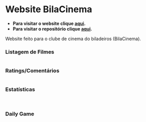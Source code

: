 # Website BilaCinema

- **Para visitar o website clique [aqui](https://biladeirosgit.github.io/clubedecinema/).**
- **Para visitar o repositório clique [aqui](https://github.com/biladeirosgit/clubedecinema).**

Website feito para o clube de cinema do biladeiros (BilaCinema).


### Listagem de Filmes
![<img src="https://i.imgur.com/UozYBiX.png" width="100%">](https://i.imgur.com/UozYBiX.png)
### Ratings/Comentários
![<img src="https://i.imgur.com/6jBiB3I.png" width="100%">](https://i.imgur.com/6jBiB3I.png)
### Estatísticas
![<img src="https://i.imgur.com/mmlIkii.png" width="100%">](https://i.imgur.com/mmlIkii.png)
![<img src="https://i.imgur.com/pwDCqOA.png" width="100%">](https://i.imgur.com/pwDCqOA.png)
### Daily Game
![<img src="https://i.imgur.com/hER2EK0.png" width="100%">](https://i.imgur.com/hER2EK0.png)
